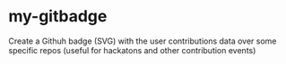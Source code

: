 # my-gitbadge
Create a Githuh badge (SVG) with the user contributions data over some specific repos (useful for hackatons and other contribution events)
